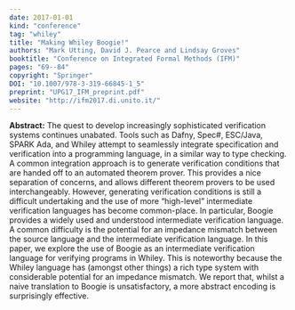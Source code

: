 ```yaml
---
date: 2017-01-01
kind: "conference"
tag: "whiley"
title: "Making Whiley Boogie!"
authors: "Mark Utting, David J. Pearce and Lindsay Groves"
booktitle: "Conference on Integrated Formal Methods (IFM)"
pages: "69--84"
copyright: "Springer"
DOI: "10.1007/978-3-319-66845-1_5"
preprint: "UPG17_IFM_preprint.pdf"
website: "http://ifm2017.di.unito.it/"
---
```


**Abstract:** The quest to develop increasingly sophisticated verification systems continues unabated. Tools such as Dafny, Spec#, ESC/Java, SPARK Ada, and Whiley attempt to seamlessly integrate specification and verification into a programming language, in a similar way to type checking. A common integration approach is to generate verification conditions that are handed off to an automated theorem prover. This provides a nice separation of concerns, and allows different theorem provers to be used interchangeably. However, generating verification conditions is still a difficult undertaking and the use of more “high-level” intermediate verification languages has become common-place. In particular, Boogie provides a widely used and understood intermediate verification language. A common difficulty is the potential for an impedance mismatch between the source language and the intermediate verification language. In this paper, we explore the use of Boogie as an intermediate verification language for verifying programs in Whiley. This is noteworthy because the Whiley language has (amongst other things) a rich type system with considerable potential for an impedance mismatch. We report that, whilst a naive translation to Boogie is unsatisfactory, a more abstract encoding is surprisingly effective.